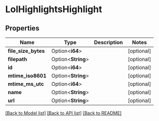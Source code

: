 # LolHighlightsHighlight

## Properties

Name | Type | Description | Notes
------------ | ------------- | ------------- | -------------
**file_size_bytes** | Option<**i64**> |  | [optional]
**filepath** | Option<**String**> |  | [optional]
**id** | Option<**i64**> |  | [optional]
**mtime_iso8601** | Option<**String**> |  | [optional]
**mtime_ms_utc** | Option<**i64**> |  | [optional]
**name** | Option<**String**> |  | [optional]
**url** | Option<**String**> |  | [optional]

[[Back to Model list]](../README.md#documentation-for-models) [[Back to API list]](../README.md#documentation-for-api-endpoints) [[Back to README]](../README.md)


